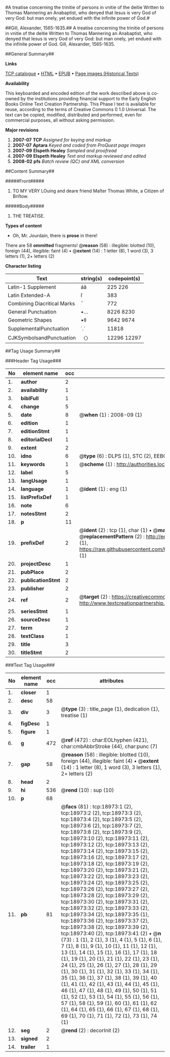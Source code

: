 #A treatise concerning the trinitie of persons in vnitie of the deitie Written to Thomas Mannering an Anabaptist, who denyed that Iesus is very God of very God: but man onely, yet endued with the infinite power of God.#

##Gill, Alexander, 1565-1635.##
A treatise concerning the trinitie of persons in vnitie of the deitie Written to Thomas Mannering an Anabaptist, who denyed that Iesus is very God of very God: but man onely, yet endued with the infinite power of God.
Gill, Alexander, 1565-1635.

##General Summary##

**Links**

[TCP catalogue](http://www.ota.ox.ac.uk/tcp/)  • 
[HTML](http://tei.it.ox.ac.uk/tcp/Texts-HTML/free/A01/A01747.html)  • 
[EPUB](http://tei.it.ox.ac.uk/tcp/Texts-EPUB/free/A01/A01747.epub) • 
[Page images (Historical Texts)](https://data.historicaltexts.jisc.ac.uk/view?pubId=eebo-99853583e&pageId=eebo-99853583e-18973-1)

**Availability**

This keyboarded and encoded edition of the
	       work described above is co-owned by the institutions
	       providing financial support to the Early English Books
	       Online Text Creation Partnership. This Phase I text is
	       available for reuse, according to the terms of Creative
	       Commons 0 1.0 Universal. The text can be copied,
	       modified, distributed and performed, even for
	       commercial purposes, all without asking permission.

**Major revisions**

1. __2007-07__ __TCP__ *Assigned for keying and markup*
1. __2007-07__ __Aptara__ *Keyed and coded from ProQuest page images*
1. __2007-09__ __Elspeth Healey__ *Sampled and proofread*
1. __2007-09__ __Elspeth Healey__ *Text and markup reviewed and edited*
1. __2008-02__ __pfs__ *Batch review (QC) and XML conversion*

##Content Summary##

#####Front#####

1. TO MY VERY LOuing
and deare friend Maſter
Thomas White, a Citizen
of Briſtow.

#####Body#####

1. THE TREATISE.

**Types of content**

  * Oh, Mr. Jourdain, there is **prose** in there!

There are 58 **ommitted** fragments! 
 @__reason__ (58) : illegible: blotted (10), foreign (44), illegible: faint (4)  •  @__extent__ (14) : 1 letter (8), 1 word (3), 3 letters (1), 2+ letters (2)

**Character listing**


|Text|string(s)|codepoint(s)|
|---|---|---|
|Latin-1 Supplement|áâ|225 226|
|Latin Extended-A|ſ|383|
|Combining             Diacritical Marks|̄|772|
|General Punctuation|•…|8226 8230|
|Geometric Shapes|▪◊|9642 9674|
|SupplementalPunctuation|⸪|11818|
|CJKSymbolsandPunctuation|〈〉|12296 12297|

##Tag Usage Summary##

###Header Tag Usage###

|No|element name|occ|attributes|
|---|---|---|---|
|1.|__author__|2||
|2.|__availability__|1||
|3.|__biblFull__|1||
|4.|__change__|5||
|5.|__date__|8| @__when__ (1) : 2008-09 (1)|
|6.|__edition__|1||
|7.|__editionStmt__|1||
|8.|__editorialDecl__|1||
|9.|__extent__|2||
|10.|__idno__|6| @__type__ (6) : DLPS (1), STC (2), EEBO-CITATION (1), PROQUEST (1), VID (1)|
|11.|__keywords__|1| @__scheme__ (1) : http://authorities.loc.gov/ (1)|
|12.|__label__|5||
|13.|__langUsage__|1||
|14.|__language__|1| @__ident__ (1) : eng (1)|
|15.|__listPrefixDef__|1||
|16.|__note__|6||
|17.|__notesStmt__|2||
|18.|__p__|11||
|19.|__prefixDef__|2| @__ident__ (2) : tcp (1), char (1)  •  @__matchPattern__ (2) : ([0-9\-]+):([0-9IVX]+) (1), (.+) (1)  •  @__replacementPattern__ (2) : http://eebo.chadwyck.com/downloadtiff?vid=$1&page=$2 (1), https://raw.githubusercontent.com/textcreationpartnership/Texts/master/tcpchars.xml#$1 (1)|
|20.|__projectDesc__|1||
|21.|__pubPlace__|2||
|22.|__publicationStmt__|2||
|23.|__publisher__|2||
|24.|__ref__|2| @__target__ (2) : https://creativecommons.org/publicdomain/zero/1.0/ (1), http://www.textcreationpartnership.org/docs/. (1)|
|25.|__seriesStmt__|1||
|26.|__sourceDesc__|1||
|27.|__term__|2||
|28.|__textClass__|1||
|29.|__title__|3||
|30.|__titleStmt__|2||


###Text Tag Usage###

|No|element name|occ|attributes|
|---|---|---|---|
|1.|__closer__|1||
|2.|__desc__|58||
|3.|__div__|3| @__type__ (3) : title_page (1), dedication (1), treatise (1)|
|4.|__figDesc__|1||
|5.|__figure__|1||
|6.|__g__|472| @__ref__ (472) : char:EOLhyphen (421), char:cmbAbbrStroke (44), char:punc (7)|
|7.|__gap__|58| @__reason__ (58) : illegible: blotted (10), foreign (44), illegible: faint (4)  •  @__extent__ (14) : 1 letter (8), 1 word (3), 3 letters (1), 2+ letters (2)|
|8.|__head__|2||
|9.|__hi__|536| @__rend__ (10) : sup (10)|
|10.|__p__|68||
|11.|__pb__|81| @__facs__ (81) : tcp:18973:1 (2), tcp:18973:2 (2), tcp:18973:3 (2), tcp:18973:4 (2), tcp:18973:5 (2), tcp:18973:6 (2), tcp:18973:7 (2), tcp:18973:8 (2), tcp:18973:9 (2), tcp:18973:10 (2), tcp:18973:11 (2), tcp:18973:12 (2), tcp:18973:13 (2), tcp:18973:14 (2), tcp:18973:15 (2), tcp:18973:16 (2), tcp:18973:17 (2), tcp:18973:18 (2), tcp:18973:19 (2), tcp:18973:20 (2), tcp:18973:21 (2), tcp:18973:22 (2), tcp:18973:23 (2), tcp:18973:24 (2), tcp:18973:25 (2), tcp:18973:26 (2), tcp:18973:27 (2), tcp:18973:28 (2), tcp:18973:29 (2), tcp:18973:30 (2), tcp:18973:31 (2), tcp:18973:32 (2), tcp:18973:33 (2), tcp:18973:34 (2), tcp:18973:35 (1), tcp:18973:36 (2), tcp:18973:37 (2), tcp:18973:38 (2), tcp:18973:39 (2), tcp:18973:40 (2), tcp:18973:41 (2)  •  @__n__ (73) : 1 (1), 2 (1), 3 (1), 4 (1), 5 (1), 6 (1), 7 (1), 8 (1), 9 (1), 10 (1), 11 (1), 12 (1), 13 (1), 14 (1), 15 (1), 16 (1), 17 (1), 18 (1), 19 (1), 20 (1), 21 (1), 22 (1), 23 (1), 24 (1), 25 (1), 26 (1), 27 (1), 28 (1), 29 (1), 30 (1), 31 (1), 32 (1), 33 (1), 34 (1), 35 (1), 36 (1), 37 (1), 38 (1), 39 (1), 40 (1), 41 (1), 42 (1), 43 (1), 44 (1), 45 (1), 46 (1), 47 (1), 48 (1), 49 (1), 50 (1), 51 (1), 52 (1), 53 (1), 54 (1), 55 (1), 56 (1), 57 (1), 58 (1), 59 (1), 60 (1), 61 (1), 62 (1), 64 (1), 65 (1), 66 (1), 67 (1), 68 (1), 69 (1), 70 (1), 71 (1), 72 (1), 73 (1), 74 (1)|
|12.|__seg__|2| @__rend__ (2) : decorInit (2)|
|13.|__signed__|2||
|14.|__trailer__|1||
